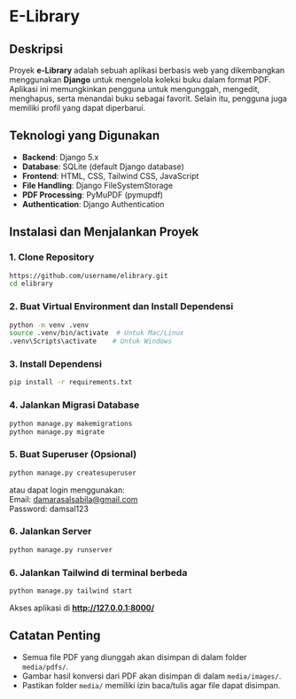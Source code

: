 # E-Library

## Deskripsi
Proyek **e-Library** adalah sebuah aplikasi berbasis web yang dikembangkan menggunakan **Django** untuk mengelola koleksi buku dalam format PDF. Aplikasi ini memungkinkan pengguna untuk mengunggah, mengedit, menghapus, serta menandai buku sebagai favorit. Selain itu, pengguna juga memiliki profil yang dapat diperbarui.

## Teknologi yang Digunakan
- **Backend**: Django 5.x
- **Database**: SQLite (default Django database)
- **Frontend**: HTML, CSS, Tailwind CSS, JavaScript
- **File Handling**: Django FileSystemStorage
- **PDF Processing**: PyMuPDF (pymupdf)
- **Authentication**: Django Authentication

## Instalasi dan Menjalankan Proyek
### 1. Clone Repository
```sh
https://github.com/username/elibrary.git
cd elibrary
```

### 2. Buat Virtual Environment dan Install Dependensi
```sh
python -m venv .venv
source .venv/bin/activate  # Untuk Mac/Linux
.venv\Scripts\activate    # Untuk Windows
```

### 3. Install Dependensi
```sh
pip install -r requirements.txt
```

### 4. Jalankan Migrasi Database
```sh
python manage.py makemigrations
python manage.py migrate
```

### 5. Buat Superuser (Opsional)
```sh
python manage.py createsuperuser
```
atau dapat login menggunakan:  
Email: damarasalsabila@gmail.com  
Password: damsal123

### 6. Jalankan Server
```sh
python manage.py runserver
```

### 6. Jalankan Tailwind di terminal berbeda
```sh
python manage.py tailwind start
```

Akses aplikasi di **http://127.0.0.1:8000/**

## Catatan Penting
- Semua file PDF yang diunggah akan disimpan di dalam folder `media/pdfs/`.
- Gambar hasil konversi dari PDF akan disimpan di dalam `media/images/`.
- Pastikan folder `media/` memiliki izin baca/tulis agar file dapat disimpan.
